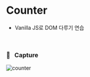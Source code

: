 # Counter
- Vanilla JS로 DOM 다루기 연습

<br />

### 📸 &nbsp; Capture
![counter](https://user-images.githubusercontent.com/59480963/100526151-85740600-3209-11eb-8529-408b90a25355.gif)